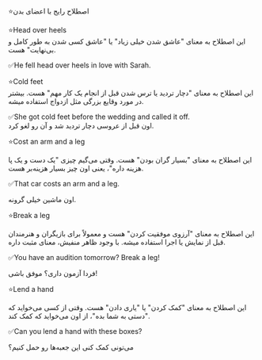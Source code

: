 ⭐️اصطلاح رایج با اعضای بدن

⭐️Head over heels
<br>
این اصطلاح به معنای "عاشق شدن خیلی زیاد" یا "عاشق کسی شدن به طور کامل و بی‌نهایت" هست.


✅He fell head over heels in love with Sarah.

⭐️Cold feet
<br>
این اصطلاح به معنای "دچار تردید یا ترس شدن قبل از انجام یک کار مهم" هست. بیشتر در مورد وقایع بزرگی مثل ازدواج استفاده میشه.


✅She got cold feet before the wedding and called it off.
<br>
اون قبل از عروسی دچار تردید شد و آن رو لغو کرد.

⭐️Cost an arm and a leg

این اصطلاح به معنای "بسیار گران بودن" هست. وقتی می‌گیم چیزی "یک دست و یک پا هزینه داره"، یعنی اون چیز بسیار هزینه‌بر هست.

✅That car costs an arm and a leg.

اون ماشین خیلی گرونه.

⭐️Break a leg

این اصطلاح به معنای "آرزوی موفقیت کردن" هست و معمولاً برای بازیگران و هنرمندان قبل از نمایش یا اجرا استفاده میشه. با وجود ظاهر منفیش، معنای مثبت داره.

✅You have an audition tomorrow? Break a leg!

فردا آزمون داری؟ موفق باشی!

⭐️Lend a hand

این اصطلاح به معنای "کمک کردن" یا "یاری دادن" هست. وقتی از کسی می‌خواید که "دستی به شما بده"، از اون می‌خواید که کمک کند.

✅Can you lend a hand with these boxes?

می‌تونی کمک کنی این جعبه‌ها رو حمل کنیم؟
